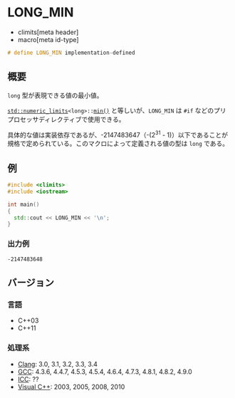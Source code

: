 # LONG_MIN
* climits[meta header]
* macro[meta id-type]

```cpp
# define LONG_MIN implementation-defined
```

## 概要
`long` 型が表現できる値の最小値。

[`std::numeric_limits`](/reference/limits/numeric_limits.md)`<long>::`[`min()`](/reference/limits/numeric_limits/min.md) と等しいが、`LONG_MIN` は `#if` などのプリプロセッサディレクティブで使用できる。

具体的な値は実装依存であるが、-2147483647（-(2<sup>31</sup> - 1)）以下であることが規格で定められている。このマクロによって定義される値の型は `long` である。


## 例
```cpp example
#include <climits>
#include <iostream>

int main()
{
  std::cout << LONG_MIN << '\n';
}
```


### 出力例
```
-2147483648
```

## バージョン
### 言語
- C++03
- C++11


### 処理系
- [Clang](/implementation.md#clang): 3.0, 3.1, 3.2, 3.3, 3.4
- [GCC](/implementation.md#gcc): 4.3.6, 4.4.7, 4.5.3, 4.5.4, 4.6.4, 4.7.3, 4.8.1, 4.8.2, 4.9.0
- [ICC](/implementation.md#icc): ??
- [Visual C++](/implementation.md#visual_cpp): 2003, 2005, 2008, 2010
